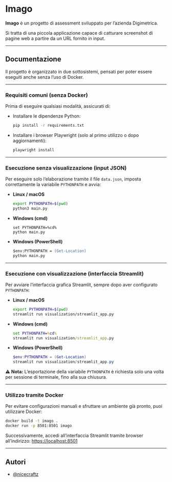 # Imago

**Imago** è un progetto di assessment sviluppato per l’azienda Digimetrica.

Si tratta di una piccola applicazione capace di catturare screenshot di pagine web a partire da un URL fornito in input.

---

## Documentazione

Il progetto è organizzato in due sottosistemi, pensati per poter essere eseguiti anche senza l’uso di Docker.

---

### Requisiti comuni (senza Docker)

Prima di eseguire qualsiasi modalità, assicurati di:
- Installare le dipendenze Python:
    ```sh
    pip install -r requirements.txt
    ```
- Installare i browser Playwright (solo al primo utilizzo o dopo aggiornamenti):
    ```sh
    playwright install
    ```

---

### Esecuzione senza visualizzazione (input JSON)

Per eseguire solo l’elaborazione tramite il file `data.json`, imposta correttamente la variabile `PYTHONPATH` e avvia:

- **Linux / macOS**
    ```sh
    export PYTHONPATH=$(pwd)
    python3 main.py
    ```

- **Windows (cmd)**
    ```batch
    set PYTHONPATH=%cd%
    python main.py
    ```

- **Windows (PowerShell)**
    ```ps
    $env:PYTHONPATH = (Get-Location)
    python main.py
    ```

---

### Esecuzione con visualizzazione (interfaccia Streamlit)

Per avviare l’interfaccia grafica Streamlit, sempre dopo aver configurato `PYTHONPATH`:

- **Linux / macOS**
    ```sh
    export PYTHONPATH=$(pwd)
    streamlit run visualization/streamlit_app.py
    ```

- **Windows (cmd)**
    ```cmd
    set PYTHONPATH=%cd%
    streamlit run visualization/streamlit_app.py
    ```

- **Windows (PowerShell)**
    ```powershell
    $env:PYTHONPATH = (Get-Location)
    streamlit run visualization/streamlit_app.py
    ```

⚠ **Nota:**
L’esportazione della variabile `PYTHONPATH` è richiesta solo una volta per sessione di terminale, fino alla sua chiusura.

---

### Utilizzo tramite Docker

Per evitare configurazioni manuali e sfruttare un ambiente già pronto, puoi utilizzare Docker:

```sh
docker build -t imago .
docker run -p 8501:8501 imago
```

Successivamente, accedi all’interfaccia Streamlit tramite browser all’indirizzo:
[https://localhost:8501](https://localhost:8501)

---

## Autori

- [@nicecraftz](https://www.github.com/nicecraftz)

